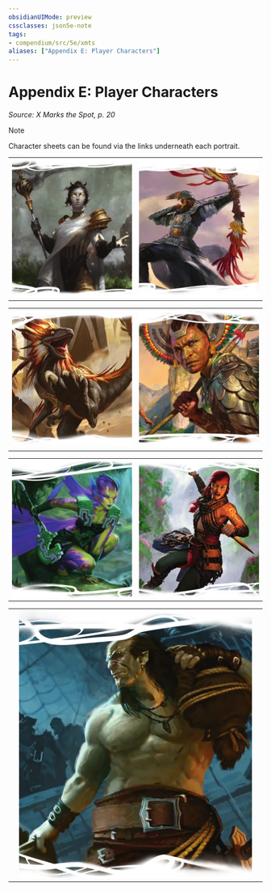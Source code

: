 ```yaml
---
obsidianUIMode: preview
cssclasses: json5e-note
tags:
- compendium/src/5e/xmts
aliases: ["Appendix E: Player Characters"]
---
```

# Appendix E: Player Characters
*Source: X Marks the Spot, p. 20* 

> [!note]
> Character sheets can be found via the links underneath each portrait.

|    |    |
|----|----|
| ![Alante, Cleric of the Five Sacraments](https://raw.githubusercontent.com/5etools-mirror-3/5etools-img/main/adventure/XMtS/alante.webp#center) | ![Artinoq, Atzocan Archer](https://raw.githubusercontent.com/5etools-mirror-3/5etools-img/main/adventure/XMtS/artinoq.webp#center) |

|    |    |
|----|----|
| ![Sharkbait](https://raw.githubusercontent.com/5etools-mirror-3/5etools-img/main/adventure/XMtS/sharkbait.webp#center) | ![Rouxil, Emperor's Vanguard](https://raw.githubusercontent.com/5etools-mirror-3/5etools-img/main/adventure/XMtS/rouxil.webp#center) |

|    |    |
|----|----|
| ![Velisha, Shaper of Highbranch](https://raw.githubusercontent.com/5etools-mirror-3/5etools-img/main/adventure/XMtS/velisha.webp#center) | ![Ellie Redcap, Fathom Fleet Firebrand](https://raw.githubusercontent.com/5etools-mirror-3/5etools-img/main/adventure/XMtS/ellie.webp#center) |

|    |    |    |
|----|----|----|
|  | ![Turk Two Coins, Ruthless Knave](https://raw.githubusercontent.com/5etools-mirror-3/5etools-img/main/adventure/XMtS/turk.webp#center) |  |
